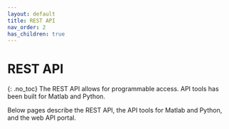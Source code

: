 ```yaml
---
layout: default
title: REST API
nav_order: 2
has_children: true
---
```

# REST API
{: .no_toc}
The REST API allows for programmable access. API tools has been built for Matlab and Python. 

Below pages describe the REST API, the API tools for Matlab and Python, and the web API portal.